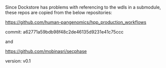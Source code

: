 Since Dockstore has problems with referencing to the wdls in a submodule, these repos are copied from the below repositories:

https://github.com/human-pangenomics/hpp_production_workflows

commit: a62771a59bdb98f48c2de46135d9231e41c75ccc

and

https://github.com/mobinasri/secphase

version: v0.1
